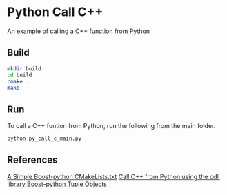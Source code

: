 # Python Call C++
An example of calling a C++ function from Python

## Build
```bash
mkdir build
cd build
cmake ..
make
```

## Run
To call a C++ funtion from Python, run the following from the main folder.
```bash
python py_call_c_main.py
```
## References
[A Simple Boost-python CMakeLists.txt](https://gist.github.com/ndevenish/ff771feb6817f7debfa728386110f567#file-readme-md)
[Call C++ from Python using the cdll library](https://www.geeksforgeeks.org/how-to-call-c-c-from-python/)
[Boost-python Tuple Objects](https://docs.python.org/3/c-api/tuple.html)
